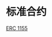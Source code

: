# 标准合约
<p id="d7LzdNBxsvY8i4YCih3JMq">

[ERC 1155](./ERC%201155/index.md)

</p>

<p id="ayXVS976PvWzNhVpfDeZbX">



</p>
